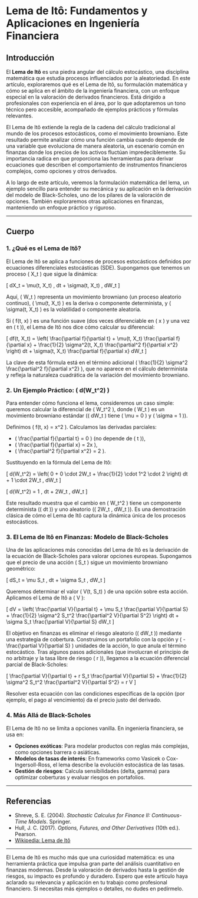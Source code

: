 # Lema de Itô: Fundamentos y Aplicaciones en Ingeniería Financiera

## Introducción

El **Lema de Itô** es una piedra angular del cálculo estocástico, una disciplina matemática que estudia procesos influenciados por la aleatoriedad. En este artículo, exploraremos qué es el Lema de Itô, su formulación matemática y cómo se aplica en el ámbito de la ingeniería financiera, con un enfoque especial en la valoración de derivados financieros. Está dirigido a profesionales con experiencia en el área, por lo que adoptaremos un tono técnico pero accesible, acompañado de ejemplos prácticos y fórmulas relevantes.

El Lema de Itô extiende la regla de la cadena del cálculo tradicional al mundo de los procesos estocásticos, como el movimiento browniano. Este resultado permite analizar cómo una función cambia cuando depende de una variable que evoluciona de manera aleatoria, un escenario común en finanzas donde los precios de los activos fluctúan impredeciblemente. Su importancia radica en que proporciona las herramientas para derivar ecuaciones que describen el comportamiento de instrumentos financieros complejos, como opciones y otros derivados.

A lo largo de este artículo, veremos la formulación matemática del lema, un ejemplo sencillo para entender su mecánica y su aplicación en la derivación del modelo de Black-Scholes, uno de los pilares de la valoración de opciones. También exploraremos otras aplicaciones en finanzas, manteniendo un enfoque práctico y riguroso.

---

## Cuerpo

### 1. ¿Qué es el Lema de Itô?

El Lema de Itô se aplica a funciones de procesos estocásticos definidos por ecuaciones diferenciales estocásticas (SDE). Supongamos que tenemos un proceso \( X_t \) que sigue la dinámica:

\[
dX_t = \mu(t, X_t) \, dt + \sigma(t, X_t) \, dW_t
\]

Aquí, \( W_t \) representa un movimiento browniano (un proceso aleatorio continuo), \( \mu(t, X_t) \) es la deriva o componente determinista, y \( \sigma(t, X_t) \) es la volatilidad o componente aleatoria.

Si \( f(t, x) \) es una función suave (dos veces diferenciable en \( x \) y una vez en \( t \)), el Lema de Itô nos dice cómo calcular su diferencial:

\[
df(t, X_t) = \left( \frac{\partial f}{\partial t} + \mu(t, X_t) \frac{\partial f}{\partial x} + \frac{1}{2} \sigma^2(t, X_t) \frac{\partial^2 f}{\partial x^2} \right) dt + \sigma(t, X_t) \frac{\partial f}{\partial x} dW_t
\]

La clave de esta fórmula está en el término adicional \( \frac{1}{2} \sigma^2 \frac{\partial^2 f}{\partial x^2} \), que no aparece en el cálculo determinista y refleja la naturaleza cuadrática de la variación del movimiento browniano.

### 2. Un Ejemplo Práctico: \( d(W_t^2) \)

Para entender cómo funciona el lema, consideremos un caso simple: queremos calcular la diferencial de \( W_t^2 \), donde \( W_t \) es un movimiento browniano estándar (\( dW_t \) tiene \( \mu = 0 \) y \( \sigma = 1 \)).

Definimos \( f(t, x) = x^2 \). Calculamos las derivadas parciales:

- \( \frac{\partial f}{\partial t} = 0 \) (no depende de \( t \)),
- \( \frac{\partial f}{\partial x} = 2x \),
- \( \frac{\partial^2 f}{\partial x^2} = 2 \).

Sustituyendo en la fórmula del Lema de Itô:

\[
d(W_t^2) = \left( 0 + 0 \cdot 2W_t + \frac{1}{2} \cdot 1^2 \cdot 2 \right) dt + 1 \cdot 2W_t \, dW_t
\]

\[
d(W_t^2) = 1 \, dt + 2W_t \, dW_t
\]

Este resultado muestra que el cambio en \( W_t^2 \) tiene un componente determinista (\( dt \)) y uno aleatorio (\( 2W_t \, dW_t \)). Es una demostración clásica de cómo el Lema de Itô captura la dinámica única de los procesos estocásticos.

### 3. El Lema de Itô en Finanzas: Modelo de Black-Scholes

Una de las aplicaciones más conocidas del Lema de Itô es la derivación de la ecuación de Black-Scholes para valorar opciones europeas. Supongamos que el precio de una acción \( S_t \) sigue un movimiento browniano geométrico:

\[
dS_t = \mu S_t \, dt + \sigma S_t \, dW_t
\]

Queremos determinar el valor \( V(t, S_t) \) de una opción sobre esta acción. Aplicamos el Lema de Itô a \( V \):

\[
dV = \left( \frac{\partial V}{\partial t} + \mu S_t \frac{\partial V}{\partial S} + \frac{1}{2} \sigma^2 S_t^2 \frac{\partial^2 V}{\partial S^2} \right) dt + \sigma S_t \frac{\partial V}{\partial S} dW_t
\]

El objetivo en finanzas es eliminar el riesgo aleatorio (\( dW_t \)) mediante una estrategia de cobertura. Construimos un portafolio con la opción y \( -\frac{\partial V}{\partial S} \) unidades de la acción, lo que anula el término estocástico. Tras algunos pasos adicionales (que involucran el principio de no arbitraje y la tasa libre de riesgo \( r \)), llegamos a la ecuación diferencial parcial de Black-Scholes:

\[
\frac{\partial V}{\partial t} + r S_t \frac{\partial V}{\partial S} + \frac{1}{2} \sigma^2 S_t^2 \frac{\partial^2 V}{\partial S^2} = r V
\]

Resolver esta ecuación con las condiciones específicas de la opción (por ejemplo, el pago al vencimiento) da el precio justo del derivado.

### 4. Más Allá de Black-Scholes

El Lema de Itô no se limita a opciones vanilla. En ingeniería financiera, se usa en:

- **Opciones exóticas**: Para modelar productos con reglas más complejas, como opciones barrera o asiáticas.
- **Modelos de tasas de interés**: En frameworks como Vasicek o Cox-Ingersoll-Ross, el lema describe la evolución estocástica de las tasas.
- **Gestión de riesgos**: Calcula sensibilidades (delta, gamma) para optimizar coberturas y evaluar riesgos en portafolios.

---

## Referencias

- Shreve, S. E. (2004). *Stochastic Calculus for Finance II: Continuous-Time Models*. Springer.
- Hull, J. C. (2017). *Options, Futures, and Other Derivatives* (10th ed.). Pearson.
- [Wikipedia: Lema de Itô](https://es.wikipedia.org/wiki/Lema_de_It%C3%B4)

---

El Lema de Itô es mucho más que una curiosidad matemática: es una herramienta práctica que impulsa gran parte del análisis cuantitativo en finanzas modernas. Desde la valoración de derivados hasta la gestión de riesgos, su impacto es profundo y duradero. Espero que este artículo haya aclarado su relevancia y aplicación en tu trabajo como profesional financiero. Si necesitas más ejemplos o detalles, no dudes en pedírmelo.